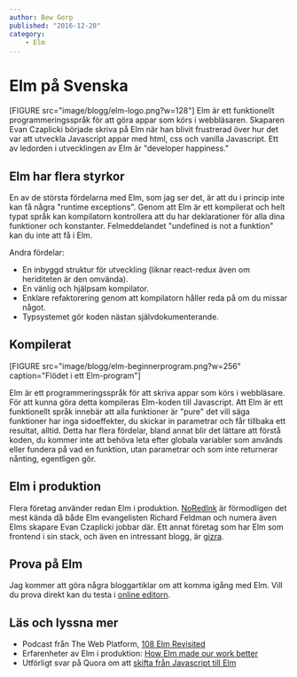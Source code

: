 ```yaml
---
author: Bew Gorp
published: "2016-12-20"
category:
    - Elm
...
```

Elm på Svenska
==================================
[FIGURE src="image/blogg/elm-logo.png?w=128"]
Elm är ett funktionellt programmeringsspråk för att göra appar som körs i webbläsaren. Skaparen Evan Czaplicki började skriva på Elm när han blivit frustrerad över hur det var att utveckla Javascript appar med html, css och vanilla Javascript. Ett av ledorden i utvecklingen av Elm är "developer happiness."
<!--more-->

## Elm har flera styrkor

En av de största fördelarna med Elm, som jag ser det, är att du i princip inte kan få några "runtime exceptions". Genom att Elm är ett kompilerat och helt typat språk kan kompilatorn kontrollera att du har deklarationer för alla dina funktioner och konstanter. Felmeddelandet "undefined is not a funktion" kan du inte att få i Elm.

Andra fördelar:

* En inbyggd struktur för utveckling (liknar react-redux även om heriditeten är den omvända).
* En vänlig och hjälpsam kompilator.
* Enklare refaktorering genom att kompilatorn håller reda på om du missar något.
* Typsystemet gör koden nästan självdokumenterande.

## Kompilerat

[FIGURE src="image/blogg/elm-beginnerprogram.png?w=256" caption="Flödet i ett Elm-program"]

Elm är ett programmeringsspråk för att skriva appar som körs i webbläsare. För att kunna göra detta kompileras Elm-koden till Javascript. Att Elm är ett funktionellt språk innebär att alla funktioner är "pure" det vill säga funktioner har inga sidoeffekter, du skickar in parametrar och får tillbaka ett resultat, alltid. Detta har flera fördelar, bland annat blir det lättare att förstå koden, du kommer inte att behöva leta efter globala variabler som används eller fundera på vad en funktion, utan parametrar och som inte returnerar nånting, egentligen gör.

## Elm i produktion

Flera företag använder redan Elm i produktion. [NoRedInk](http://tech.noredink.com/post/129641182738/building-a-live-validated-signup-form-in-elm) är förmodligen det mest kända då både Elm evangelisten Richard Feldman och numera även Elms skapare Evan Czaplicki jobbar där. Ett annat företag som har Elm som frontend i sin stack, och även en intressant blogg, är [gizra](http://www.gizra.com/content/thinking-choosing-elm/).

## Prova på Elm
Jag kommer att göra några bloggartiklar om att komma igång med Elm. Vill du prova direkt kan du testa i [online editorn](http://elm-lang.org/try).

## Läs och lyssna mer
* Podcast från The Web Platform, [108 Elm Revisited](http://thewebplatformpodcast.com/108-elm-revisited)
* Erfarenheter av Elm i produktion: [How Elm made our work better](http://futurice.com/blog/elm-in-the-real-world)
* Utförligt svar på Quora om att [skifta från Javascript till Elm](https://www.quora.com/Why-did-you-switch-to-Elm-from-JavaScript/answer/Ryan-C-Collins?srid=6Bkv)
